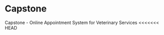 # Capstone
Capstone - Online Appointment System for Veterinary Services
<<<<<<< HEAD
<!-- Rizal Technological University S.Y. 2018 - 2020>
=======

>>>>>>> 74e42f4e1b049bc4a2ccd083ef0cc3526a043861
